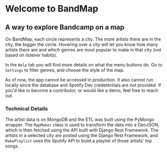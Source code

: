 # Welcome to BandMap

## A way to explore Bandcamp on a map

On BandMap, each circle represents a city. The more artists there are in the city, the bigger the circle. Hovering over a city will let you know how many artists there are and which genres are most popular to make in that city (not based on listener habits).

In the `Help` tab you will find more details on what the menu buttons do. Go to `Settings` to filter genres, and choose the style of the map.

As of now, the app cannot be accessed in production. It also cannot run locally since the database and Spotify Dev credetentials are not provided. If you'd like to become a contributor, or would like a demo, feel free to reach out. 

### Technical Details

The artist data is on MongoDB and the ETL was built using the PyMongo wrapper. The `MapMaker` class is used to transform the data into a GeoJSON, which is then fetched using the API built with Django Rest Framework. The artists in a selected city are posted using the Django Rest Framework, and  `MakePlaylist` uses the Spotify API to build a playlist of those artists' top songs.
